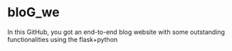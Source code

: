 # bloG_we
In this GitHub, you got an end-to-end blog website with some outstanding functionalities using the flask+python
